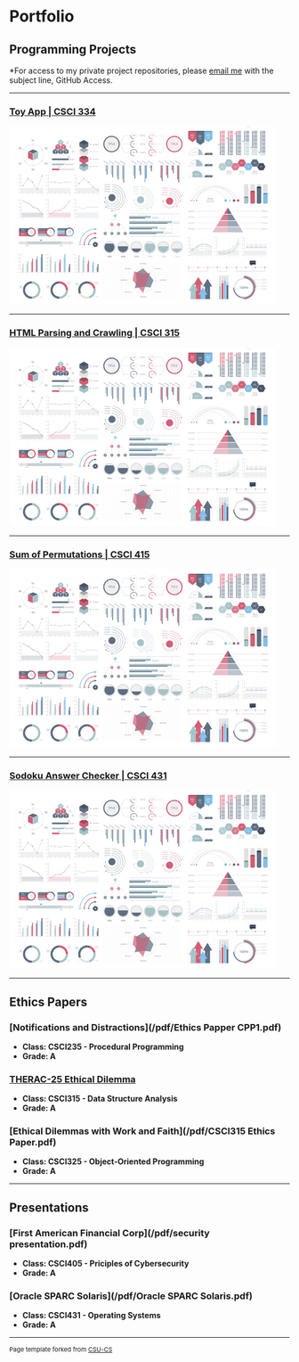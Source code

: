 Portfolio
=========

Programming Projects
--------------------

*For access to my private project repositories, please [email me](mailto:example@csustudent.net?subject=GitHub%20Access) with the subject line, GitHub Access.

---
### [Toy App | CSCI 334](project1)

![Project 1 Thumbnail Name](images/dummy_thumbnail.jpg)

---
### [HTML Parsing and Crawling | CSCI 315](project2)

![Project 2 Thumbnail Name](images/dummy_thumbnail.jpg)

---
### [Sum of Permutations | CSCI 415](project3)

![Project 3 Thumbnail Name](images/dummy_thumbnail.jpg)

---
### [Sodoku Answer Checker | CSCI 431](project4)

![Project 4 Thumbnail Name](images/dummy_thumbnail.jpg)

---

Ethics Papers
-------------

### [Notifications and Distractions](/pdf/Ethics Papper CPP1.pdf)

-   **Class: CSCI235 - Procedural Programming**  
-   **Grade: A**

### [THERAC-25 Ethical Dilemma](/pdf/CSCI315_Ethics.pdf)

-   **Class: CSCI315 - Data Structure Analysis** 
-   **Grade: A**

### [Ethical Dilemmas with Work and Faith](/pdf/CSCI315 Ethics Paper.pdf)

-   **Class: CSCI325 - Object-Oriented Programming** 
-   **Grade: A**

---

Presentations
-------------

### [First American Financial Corp](/pdf/security presentation.pdf)

- **Class: CSCI405 - Priciples of Cybersecurity** 
- **Grade: A**


### [Oracle SPARC Solaris](/pdf/Oracle SPARC Solaris.pdf)

- **Class: CSCI431 - Operating Systems** 
- **Grade: A**

---

<p style="font-size:11px">Page template forked from <a href="https://github.com/csu-cs/csci-portfolio">CSU-CS</a></p>
<!-- Remove above link if you don't want to attributive -->

